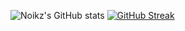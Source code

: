 ![Noikz's GitHub stats](https://github-readme-stats.vercel.app/api?username=noikz&show_icons=true&theme=radical)
[![GitHub Streak](https://streak-stats.demolab.com?user=Noikz&theme=radical)](https://git.io/streak-stats)

<!--
**Noikz/Noikz** is a ✨ _special_ ✨ repository because its `README.md` (this file) appears on your GitHub profile.

Here are some ideas to get you started:

- 🔭 I’m currently working on ...
- 🌱 I’m currently learning ...
- 👯 I’m looking to collaborate on ...
- 🤔 I’m looking for help with ...
- 💬 Ask me about ...
- 📫 How to reach me: ...
- 😄 Pronouns: ...
- ⚡ Fun fact: ...
-->
